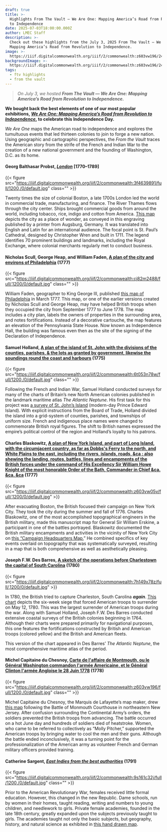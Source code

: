 ```yaml
---
draft: true
title: >-
  Highlights From The Vault — We Are One: Mapping America’s Road from Revolution
  to Independence
date: 2025-07-03T18:00:00.000Z
author: LMEC Staff
description: >-
  Check out these highlights from the July 3, 2025 From The Vault — We Are One:
  Mapping America’s Road from Revolution to Independence.
image: >-
  https://iiif.digitalcommonwealth.org/iiif/2/commonwealth:z603vw196/240,2246,11410,3668/1200,/0/default.jpg
backgroundImage: >-
  https://iiif.digitalcommonwealth.org/iiif/2/commonwealth:z603vw196/240,2246,11410,3668/1200,/0/default.jpg
tags:
  - ftv highlights
  - from the vault
---
```


> *On July 3, we hosted **From The Vault — We Are One: Mapping America’s Road from Revolution to Independence.***

**We bought back the best elements of one of our most popular exhibitions, *[We Are One: Mapping America’s Road from Revolution to Independence](https://collections.leventhalmap.org/exhibits/3)*, to celebrate this Independence Day.**

*We Are One* maps the American road to independence and explores the tumultuous events that led thirteen colonies to join to forge a new nation. Using geographic and cartographic perspectives, the *From the Vault* traces the American story from the strife of the French and Indian War to the creation of a new national government and the founding of Washington, D.C. as its home.

#### Georg Balthasar Probst, *[London](https://collections.leventhalmap.org/search/commonwealth:3f463988r)* \[1770–1789]

{{< figure src="https://iiif.digitalcommonwealth.org/iiif/2/commonwealth:3f4639891/full/1200,/0/default.jpg" class="" >}}

Twenty times the size of colonial Boston, a late 1700s London led the world in commercial trade, manufacturing, and finance. The River Thames flows through the city center. Ships brought commercial goods from around the world, including tobacco, rice, indigo and cotton from America. [This map](https://collections.leventhalmap.org/search/commonwealth:3f463988r) depicts the city as a place of wonder, as conveyed in this engraving published by a printer from Augsburg, Germany. It was translated into English and Latin for an international audience. The focal point is St. Paul’s Cathedral, designed by Christopher Wren and built in 1711. The legend identifies 70 prominent buildings and landmarks, including the Royal Exchange, where colonial merchants regularly met to conduct business.

#### Nicholas Scull, George Heap, and William Faden, [A plan of the city and environs of Philadelphia](https://collections.leventhalmap.org/search/commonwealth:cj82m2470) (1777)

{{< figure src="https://iiif.digitalcommonwealth.org/iiif/2/commonwealth:cj82m2488/full/,1200/0/default.jpg" class="" >}}

William Faden, geographer to King George III, published [this map of Philadelphia](https://collections.leventhalmap.org/search/commonwealth:cj82m2470) in March 1777. This map, or one of the earlier versions created by Nicholas Scull and George Heap, may have helped British troops when they occupied the city from September 1777 to June 1778. The map includes a city plan, labels the owners of properties in the surrounding area, and notes fortifications. Instead of a decorative cartouche, the map features an elevation of the Pennsylvania State House. Now known as Independence Hall, the building was famous even then as the site of the signing of the Declaration of Independence.

#### Samuel Holland, [A plan of the island of St. John with the divisions of the counties, parishes, & the lots as granted by government, likewise the soundings round the coast and harbours](https://collections.leventhalmap.org/search/commonwealth:6t053n77m) (1775)

{{< figure src="https://iiif.digitalcommonwealth.org/iiif/2/commonwealth:6t053n78w/full/1200,/0/default.jpg" class="" >}}

Following the French and Indian War, Samuel Holland conducted surveys for many of the charts of Britain’s new North American colonies published in the landmark maritime atlas *The Atlantic Neptune*. His first task for this project was [a survey of St. John’s Island](https://collections.leventhalmap.org/search/commonwealth:6t053n77m) (modern-day Prince Edward Island). With explicit instructions from the Board of Trade, Holland divided the island into a grid-system of counties, parishes, and townships of uniform size. French and indigenous place names were changed to commemorate British royal figures. The shift to British names expressed the empire’s political control of the region and Holland’s loyalty to his patrons.

#### Charles Blaskowitz, [A plan of New York Island, and part of Long Island, with the circumjacent country, as far as Dobbs's Ferry to the north, and White Plains to the east, including the rivers, islands, roads, \&ca : also shewing the landing, routes, battles, lines and encampments of the British forces under the command of His Excellency Sir William Howe Knight of the most honorable Order of the Bath, Commander in Chief \&ca. \&ca. \&ca](https://collections.leventhalmap.org/search/commonwealth:z603vw04k) (1777)

{{< figure src="https://iiif.digitalcommonwealth.org/iiif/2/commonwealth:z603vw05v/full/,1200/0/default.jpg" >}}

After evacuating Boston, the British focused their campaign on New York City. They took the city during the summer and fall of 1776. Charles Blaskowitz, one of the most accomplished topographical engineers in the British military, made this manuscript map for General Sir William Erskine, a participant in one of the battles portrayed. Blaskowitz documented the British military encampments and activities in the vicinity of New York City on [this “Campaign Headquarters Map.](https://collections.leventhalmap.org/search/commonwealth:z603vw04k)” He combined specifics of key events overlaid on topography that was systematically surveyed, resulting in a map that is both comprehensive as well as aesthetically pleasing.

#### Joseph F.W. Des Barres, [A sketch of the operations before Charlestown the capital of South Carolina](https://collections.leventhalmap.org/search/commonwealth:7h149x77p) (1780)

{{< figure src="https://iiif.digitalcommonwealth.org/iiif/2/commonwealth:7h149x78z/full/,1200/0/default.jpg" >}}

In 1780, the British tried to capture Charleston, South Carolina ***again***. [This chart](https://collections.leventhalmap.org/search/commonwealth:7h149x77p) depicts the six-week siege that forced American troops to surrender on May 12, 1780. This was the largest surrender of American troops during the war. Along with Samuel Holland, Joseph F.W. Des Barres conducted extensive coastal surveys of the British colonies beginning in 1764. Although their charts were prepared primarily for navigational purposes, this one features the fortifications constructed by British and American troops (colored yellow) and the British and American fleets. 

This version of the chart appeared in Des Barres’ *The Atlantic Neptune*, the most comprehensive maritime atlas of the period.

#### Michel Capitaine du Chesnoy, [Carte de l'affaire de Montmouth, ou le Général Washington commandon l'armée Americaine, et le Général Clinton l'armée Angloise le 28 Juin 1778](https://collections.leventhalmap.org/search/commonwealth:z603vw18x) (1778)

{{< figure src="https://iiif.digitalcommonwealth.org/iiif/2/commonwealth:z603vw196/full/1200,/0/default.jpg" class="" >}}

Michel Capitaine du Chesnoy, the Marquis de Lafayette’s map maker, drew [this map](https://collections.leventhalmap.org/search/commonwealth:z603vw18x) following the Battle of Monmouth Courthouse in northeastern New Jersey. After confusion surrounding the Continental Army’s orders, the soldiers prevented the British troops from advancing. The battle occurred on a hot June day and hundreds of soldiers died of heatstroke. Women, who came to be referred to collectively as “Molly Pitcher,” supported the American troops by bringing water to cool the men and their guns. Although the battle ended inconclusively, it was a turning point for the professionalization of the American army as volunteer French and German military officers provided training.

#### Catherine Sargent, *[East Indies from the best authorities](https://collections.leventhalmap.org/search/commonwealth:9s161c318)* (1791)

{{< figure src="https://iiif.digitalcommonwealth.org/iiif/2/commonwealth:9s161c32j/full/1200,/0/default.jpg" class="" >}}

Prior to the American Revolutionary War, females received little formal education. However, this changed in the new Republic. Dame schools, run by women in their homes, taught reading, writing and numbers to young children, and needlework to girls. Private female academies, founded in the late 18th century, greatly expanded upon the subjects previously taught to girls. The academies taught not only the basic subjects, but geography, history, and natural science as exhibited in [this hand drawn map](https://collections.leventhalmap.org/search/commonwealth:9s161c318).
